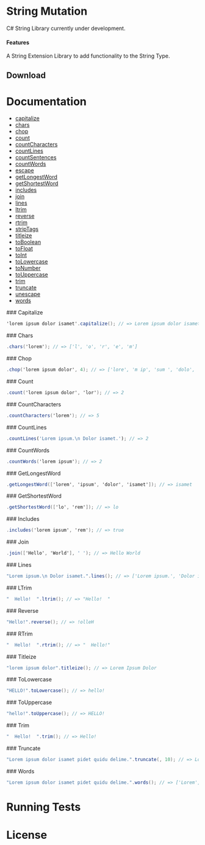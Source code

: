 # String Mutation
C# String Library currently under development.

#### Features
A String Extension Library to add functionality to the String Type. 

## Download


# Documentation

* [capitalize](#capitalize)
* [chars](#chars)
* [chop](#chop)
* [count](#count)
* [countCharacters](#countCharacters)
* [countLines](#countLines)
* [countSentences](#countSentences)
* [countWords](#countWords)
* [escape](#escape)
* [getLongestWord](#getLongestWord)
* [getShortestWord](#getShortestWord)
* [includes](#includes)
* [join](#join)
* [lines](#lines)
* [ltrim](#ltrim)
* [reverse](#reverse)
* [rtrim](#rtrim)
* [stripTags](#stripTags)
* [titleize](#titleize)
* [toBoolean](#toBoolean)
* [toFloat](#toFloat)
* [toInt](#toInt)
* [toLowercase](#toLowercase)
* [toNumber](#toNumber)
* [toUppercase](#toUppercase)
* [trim](#trim)
* [truncate](#truncate)
* [unescape](#unescape)
* [words](#words)

<a name="capitalize">
### Capitalize

```csharp
'lorem ipsum dolor isamet'.capitalize(); // => Lorem ipsum dolor isamet
```

<a name="chars">
### Chars

```csharp
.chars('lorem'); // => ['l', 'o', 'r', 'e', 'm']
```

<a name="chop">
### Chop

```csharp
.chop('lorem ipsum dolor', 4); // => ['lore', 'm ip', 'sum ', 'dolo', 'r']
```

<a name="count">
### Count

```csharp
.count('lorem ipsum dolor', 'lor'); // => 2
```

<a name="countCharacters">
### CountCharacters

```csharp
.countCharacters('lorem'); // => 5
```

<a name="countLines">
### CountLines

```javascript
.countLines('Lorem ipsum.\n Dolor isamet.'); // => 2
```

<a name="countWords">
### CountWords

```csharp
.countWords('lorem ipsum'); // => 2
```

<a name="getLongestWord">
### GetLongestWord

```csharp
.getLongestWord(['lorem', 'ipsum', 'dolor', 'isamet']); // => isamet
```

<a name="getShortestWord">
### GetShortestWord

```csharp
.getShortestWord(['lo', 'rem']); // => lo
```

<a name="includes">
### Includes

```csharp
.includes('lorem ipsum', 'rem'); // => true
```

<a name="join">
### Join

```csharp
.join(['Hello', 'World'], ' '); // => Hello World
```

<a name="lines">
### Lines

```csharp
"Lorem ipsum.\n Dolor isamet.".lines(); // => ['Lorem ipsum.', 'Dolor isamet.']
```

<a name="ltrim">
### LTrim

```csharp
"  Hello!  ".ltrim(); // => "Hello!  "
```

<a name="reverse">
### Reverse

```csharp
"Hello!".reverse(); // => !olleH
```

<a name="rtrim">
### RTrim

```csharp
"  Hello!  ".rtrim(); // => "  Hello!"
```

<a name="titleize">
### Titleize

```csharp
"lorem ipsum dolor".titleize(); // => Lorem Ipsum Dolor
```

<a name="toLowercase">
### ToLowercase

```csharp
"HELLO!".toLowercase(); // => hello!
```

<a name="toUppercase">
### ToUppercase

```csharp
"hello!".toUppercase(); // => HELLO!
```

<a name="trim">
### Trim

```csharp
"  Hello!  ".trim(); // => Hello!
```

<a name="truncate">
### Truncate

```csharp
"Lorem ipsum dolor isamet pidet quidu delime.".truncate(, 10); // => Lorem ipsu...
```

<a name="words">
### Words

```csharp
"Lorem ipsum dolor isamet pidet quidu delime.".words(); // => ['Lorem', 'ipsum', 'dolor', 'isamet', 'pidet', 'quidu', 'delime.']
```
# Running Tests
# License